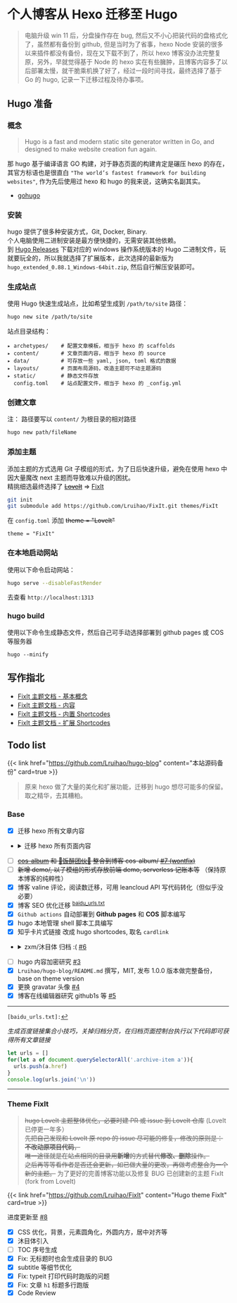 # 个人博客从 Hexo 迁移至 Hugo


> 电脑升级 win 11 后，分盘操作存在 bug, 然后又不小心把装代码的盘格式化了，虽然都有备份到 github, 但是当时为了省事，hexo Node 安装的很多以来插件都没有备份，现在又下载不到了，所以 hexo 博客没办法完整复原，另外，早就觉得基于 Node 的 hexo 实在有些臃肿，且博客内容多了以后部署太慢，就干脆乘机换了好了，经过一段时间寻找，最终选择了基于 Go 的 hugo, 记录一下迁移过程及待办事项。

<!--more-->
## Hugo 准备

### 概念
> Hugo is a fast and modern static site generator written in Go, and designed to make website creation fun again.

那 hugo 基于编译语言 GO 构建，对于静态页面的构建肯定是碾压 hexo 的存在，其官方标语也是很直白 `"The world’s fastest framework for building websites"`, 作为先后使用过 hexo 和 hugo 的我来说，这确实名副其实。

- [gohugo](https://gohugo.io)

### 安装
hugo 提供了很多种安装方式，Git, Docker, Binary.  
个人电脑使用二进制安装是最方便快捷的，无需安装其他依赖。  
到 [Hugo Releases](https://github.com/gohugoio/hugo/releases) 下载对应的 windows 操作系统版本的 Hugo 二进制文件，玩就要玩全的，所以我就选择了扩展版本，此次选择的最新版为 `hugo_extended_0.88.1_Windows-64bit.zip`, 然后自行解压安装即可。

### 生成站点
使用 Hugo 快速生成站点，比如希望生成到 `/path/to/site` 路径：
```bash
hugo new site /path/to/site
```
站点目录结构：  

    ▸ archetypes/    # 配置文章模板，相当于 hexo 的 scaffolds
    ▸ content/       # 文章页面内容，相当于 hexo 的 source
    ▸ data/          # 可存放一些 yaml, json, toml 格式的数据
    ▸ layouts/       # 页面布局源码，改造主题可不动主题源码
    ▸ static/        # 静态文件存放
      config.toml    # 站点配置文件，相当于 hexo 的 _config.yml

### 创建文章
注： 路径要写以 `content/` 为根目录的相对路径   
```bash
hugo new path/fileName
```
### 添加主题
添加主题的方式选用 Git 子模组的形式，为了日后快速升级，避免在使用 hexo 中因大量魔改 next 主题而导致难以升级的困扰。  
精挑细选最终选择了 ~~[LoveIt](https://github.com/dillonzq/LoveIt)~~ => [FixIt](https://github.com/Lruihao/FixIt)
```bash
git init
git submodule add https://github.com/Lruihao/FixIt.git themes/FixIt
```
在 `config.toml` 添加 ~~theme = "LoveIt"~~
```
theme = "FixIt"
```

### 在本地启动网站
使用以下命令启动网站：
```bash
hugo serve --disableFastRender
```
去查看 `http://localhost:1313`

### hugo build
使用以下命令生成静态文件，然后自己可手动选择部署到 github pages 或 COS 等服务器
```
hugo --minify
```

## 写作指北
- [FixIt 主题文档 - 基本概念](https://fixit.lruihao.cn/zh-cn/theme-documentation-basics)
- [FixIt 主题文档 - 内容](https://fixit.lruihao.cn/zh-cn/theme-documentation-content/)
- [FixIt 主题文档 - 内置 Shortcodes](https://fixit.lruihao.cn/zh-cn/theme-documentation-built-in-shortcodes/)
- [FixIt 主题文档 - 扩展 Shortcodes](https://fixit.lruihao.cn/zh-cn/theme-documentation-extended-shortcodes/)

## Todo list
{{< link href="https://github.com/Lruihao/hugo-blog" content="本站源码备份" card=true >}}

> 原来 hexo 做了大量的美化和扩展功能，迁移到 hugo 想尽可能多的保留。取之精华，去其糟粕。

### Base
- [X] 迁移 hexo 所有文章内容
- <details>
  <summary><i class="far fa-check-square fa-fw"></i>迁移 hexo 所有页面内容</summary>

  - [x] 留言页面
  - [x] 网友打赏支持页面，整合到留言页面
  - [x] 重写关于页面，一切从简
  - [x] 友情链接页面
  - [ ] ~~重写 404 页面~~
  - [x] 站点时间和不蒜子计数改到 hello-world 页面

</details>

- [ ] ~~[cos-album](https://img.lruihao.cn) 和 [🍚饭醉团伙🍷](https://sz.journey.lruihao.cn) 整合到博客 cos-album/ [#7 (wontfix)](https://github.com/Lruihao/hugo-blog/issues/7)~~
- [ ] ~~新增 demo/, 以子模组的形式存放前端 demo, serverless 记账本等~~ （保持原本博客的纯粹性）
- [x] 博客 valine 评论，阅读数迁移，可用 leancloud API 写代码转化（但似乎没必要）
- [x] 博客 SEO 优化迁移 <sup>[baidu_urls.txt](#seo-ref)</sup><a id="seo"></a>
- [X] `Github actions` 自动部署到 **Github pages** 和 **COS** 脚本编写
- [x] hugo 本地管理 shell 脚本工具编写
- [X] 知乎卡片式链接 改成 hugo shortcodes, 取名 `cardlink`
- <details>
  <summary><i class="far fa-check-square fa-fw"></i>zxm/沐目体 归档 :( <a href="https://github.com/Lruihao/hugo-blog/issues/6" target="_blank" rel="noopener noreffer">#6</a></summary>

  - [x] 安装 沐目体
  - [x] 压缩 沐目体 fontspider
  - [x] 沐目体 post 修订
  - [x] typyit 配合 随机诗词和网易云热评 API
  - [x] 实时预览功能 base on Vuejs
  - [x] [恋爱叙事体] `love` 归档
  - [x] [光] 归档

</details>

- [ ] hugo 内容加密研究 [#3](https://github.com/Lruihao/hugo-blog/issues/3)
- [x] `Lruihao/hugo-blog/README.md` 撰写，MIT, 发布 1.0.0 版本做完整备份，base on theme version
- [x] 更换 gravatar 头像 [#4](https://github.com/Lruihao/hugo-blog/issues/4)
- [x] 博客在线编辑器研究 github1s 等 [#5](https://github.com/Lruihao/hugo-blog/issues/5)

---
<a id="seo-ref"></a>`[baidu_urls.txt]:`[↩︎](#seo)

*生成百度链接集合小技巧，关掉归档分页，在归档页面控制台执行以下代码即可获得所有文章链接*
```javascript
let urls = []
for(let a of document.querySelectorAll('.archive-item a')){
  urls.push(a.href)
}
console.log(urls.join('\n'))
```
---

### Theme FixIt
> ~~hugo LoveIt 主题整体优化，必要时建 PR 或 issue 到 LoveIt 仓库~~ (LoveIt 已停更一年多）  
> ~~先把自己发现和 LoveIt 原 repo 的 issue 尽可能的修复，修改的原则是：**不改动原项目代码**，~~  
> ~~唯一途径就是在站点相同的目录用**新增**的方式替代**修改、删除**操作。~~  
> ~~之后再等等看作者是否还会更新，如已做大量的更改，再做考虑整合为一个新的主题。~~ 
> 为了更好的完善博客功能以及修复 BUG 已创建新的主题 FixIt (fork from LoveIt)

{{< link href="https://github.com/Lruihao/FixIt" content="Hugo theme FixIt" card=true >}}

进度更新至 [#8](https://github.com/Lruihao/hugo-blog/issues/8)

- [x] CSS 优化，背景，元素圆角化，外圆内方，居中对齐等
- [x] 沐目体引入
- [ ] TOC 序号生成
- [x] Fix: 无标题时也会生成目录的 BUG
- [x] subtitle 等细节优化
- [x] Fix: typeit 打印代码时跑版的问题
- [x] Fix: 文章 `h1` 标题多行跑版
- [x] Code Review

